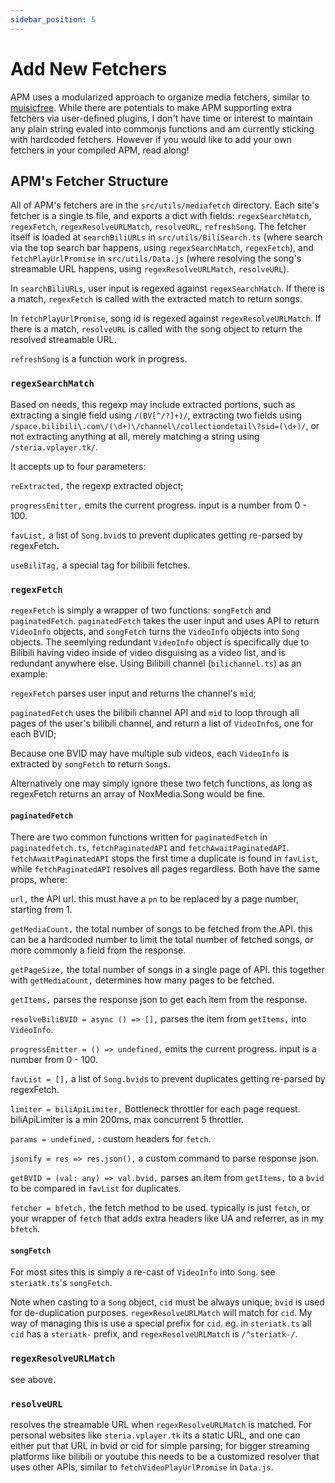 ```yaml
---
sidebar_position: 5
---
```


# Add New Fetchers

APM uses a modularized approach to organize media fetchers, similar to [muisicfree](https://github.com/maotoumao/MusicFree). While there are potentials to make APM supporting extra fetchers via user-defined plugins, I don't have time or interest to maintain any plain string evaled into commonjs functions and am currently sticking with hardcoded fetchers. However if you would like to add your own fetchers in your compiled APM, read along!

## APM's Fetcher Structure

All of APM's fetchers are in the `src/utils/mediafetch` directory. Each site's fetcher is a single ts file, and exports a dict with fields: `regexSearchMatch`, `regexFetch`, `regexResolveURLMatch`, `resolveURL`, `refreshSong`. The fetcher itself is loaded at `searchBiliURLs` in `src/utils/BiliSearch.ts` (where search via the top search bar happens, using `regexSearchMatch`, `regexFetch`), and `fetchPlayUrlPromise` in `src/utils/Data.js` (where resolving the song's streamable URL happens, using `regexResolveURLMatch`, `resolveURL`).

In `searchBiliURLs`, user input is regexed against `regexSearchMatch`. If there is a match, `regexFetch` is called with the extracted match to return songs.

In `fetchPlayUrlPromise`, song id is regexed against `regexResolveURLMatch`. If there is a match, `resolveURL` is called with the song object to return the resolved streamable URL.

`refreshSong` is a function work in progress.

### `regexSearchMatch`

Based on needs, this regexp may include extracted portions, such as extracting a single field using `/(BV[^/?]+)/`, extracting two fields using `/space.bilibili\.com\/(\d+)\/channel\/collectiondetail\?sid=(\d+)/`, or not extracting anything at all, merely matching a string using `/steria.vplayer.tk/`.

It accepts up to four parameters:

`reExtracted,` the regexp extracted object;

`progressEmitter,` emits the current progress. input is a number from 0 - 100.

`favList,` a list of `Song.bvid`s to prevent duplicates getting re-parsed by regexFetch.

`useBiliTag,` a special tag for bilibili fetches.

### `regexFetch`

`regexFetch` is simply a wrapper of two functions: `songFetch` and `paginatedFetch`. `paginatedFetch` takes the user input and uses API to return `VideoInfo` objects, and `songFetch` turns the `VideoInfo` objects into `Song` objects. The seemlying redundant `VideoInfo` object is specifically due to Bilibili having video inside of video disguising as a video list, and is redundant anywhere else. Using Bilibili channel (`bilichannel.ts`) as an example:

`regexFetch` parses user input and returns the channel's `mid`;

`paginatedFetch` uses the bilibili channel API and `mid` to loop through all pages of the user's bilibili channel, and return a list of `VideoInfo`s, one for each BVID;

Because one BVID may have multiple sub videos, each `VideoInfo` is extracted by `songFetch` to return `Song`s.

Alternatively one may simply ignore these two fetch functions, as long as regexFetch returns an array of NoxMedia.Song would be fine.

#### `paginatedFetch`

There are two common functions written for `paginatedFetch` in `paginatedfetch.ts`, `fetchPaginatedAPI` and `fetchAwaitPaginatedAPI`. `fetchAwaitPaginatedAPI` stops the first time a duplicate is found in `favList`, while `fetchPaginatedAPI` resolves all pages regardless. Both have the same props, where:

`url,` the API url. this must have a `pn` to be replaced by a page number, starting from 1.

`getMediaCount,` the total number of songs to be fetched from the API. this can be a hardcoded number to limit the total number of fetched songs, or more commonly a field from the response.

`getPageSize,` the total number of songs in a single page of API. this together with `getMediaCount,` determines how many pages to be fetched.

`getItems,` parses the response json to get each item from the response.

`resolveBiliBVID = async () => [],` parses the item from `getItems,` into `VideoInfo`.

`progressEmitter = () => undefined,` emits the current progress. input is a number from 0 - 100.

`favList = [],` a list of `Song.bvid`s to prevent duplicates getting re-parsed by regexFetch.

`limiter = biliApiLimiter,` Bottleneck throttler for each page request. biliApiLimiter is a min 200ms, max concurrent 5 throttler.

`params = undefined,` : custom headers for `fetch`.

`jsonify = res => res.json(),` a custom command to parse response json.

`getBVID = (val: any) => val.bvid,` parses an item from `getItems,` to a `bvid` to be compared in `favList` for duplicates.

`fetcher = bfetch,` the fetch method to be used. typically is just `fetch`, or your wrapper of `fetch` that adds extra headers like UA and referrer, as in my `bfetch`.

#### `songFetch`

For most sites this is simply a re-cast of `VideoInfo` into `Song`. see `steriatk.ts`'s `songFetch`.

Note when casting to a `Song` object, `cid` must be always unique; `bvid` is used for de-duplication purposes. `regexResolveURLMatch` will match for `cid`. My way of managing this is use a special prefix for `cid`. eg. in `steriatk.ts` all `cid` has a `steriatk-` prefix, and `regexResolveURLMatch` is `/^steriatk-/`.

### `regexResolveURLMatch`

see above.

### `resolveURL`

resolves the streamable URL when `regexResolveURLMatch` is matched. For personal websites like `steria.vplayer.tk` its a static URL, and one can either put that URL in bvid or cid for simple parsing; for bigger streaming platforms like bilibili or youtube this needs to be a customized resolver that uses other APIs, similar to `fetchVideoPlayUrlPromise` in `Data.js`.
